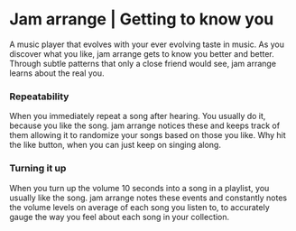 # Jam arrange | Getting to know you

A music player that evolves with your ever evolving taste in music. As you discover what you like, jam arrange gets to know you better and better. Through subtle patterns that only a close friend would see, jam arrange learns about the real you.

### Repeatability
When you immediately repeat a song after hearing. You usually do it, because you like the song. jam arrange notices these and keeps track of them allowing it to randomize your songs based on those you like. Why hit the like button, when you can just keep on singing along.

### Turning it up
When you turn up the volume 10 seconds into a song in a playlist, you usually like the song. jam arrange notes these events and constantly notes the volume levels on average of each song you listen to, to accurately gauge the way you feel about each song in your collection.
